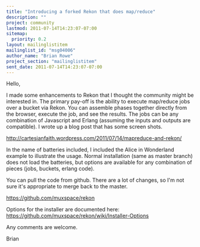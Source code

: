 ```yaml
---
title: "Introducing a forked Rekon that does map/reduce"
description: ""
project: community
lastmod: 2011-07-14T14:23:07-07:00
sitemap:
  priority: 0.2
layout: mailinglistitem
mailinglist_id: "msg04006"
author_name: "Brian Rowe"
project_section: "mailinglistitem"
sent_date: 2011-07-14T14:23:07-07:00
---
```



Hello,

I made some enhancements to Rekon that I thought the community might
be interested in. The primary pay-off is the ability to execute
map/reduce jobs over a bucket via Rekon. You can assemble phases
together directly from the browser, execute the job, and see the
results. The jobs can be any combination of Javascript and Erlang
(assuming the inputs and outputs are compatible). I wrote up a blog
post that has some screen shots.

 http://cartesianfaith.wordpress.com/2011/07/14/mapreduce-and-rekon/

In the name of batteries included, I included the Alice in Wonderland
example to illustrate the usage. Normal installation (same as master
branch) does not load the batteries, but options are available for any
combination of pieces (jobs, buckets, erlang code).

You can pull the code from github. There are a lot of changes, so I'm
not sure it's appropriate to merge back to the master.

 https://github.com/muxspace/rekon

Options for the installer are documented here:
https://github.com/muxspace/rekon/wiki/Installer-Options

Any comments are welcome.

Brian


